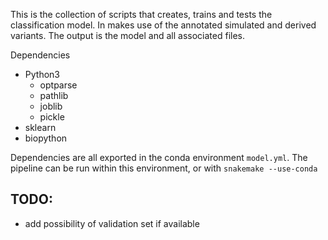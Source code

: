 This is the collection of scripts that creates, trains and tests the classification model.
In makes use of the annotated simulated and derived variants. The output is the model and 
all associated files.

Dependencies
- Python3
	- optparse
	- pathlib
	- joblib
	- pickle
- sklearn
- biopython

Dependencies are all exported in the conda environment `model.yml`. The pipeline can be run within this environment, or with `snakemake --use-conda`

## TODO:
- add possibility of validation set if available